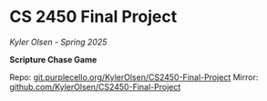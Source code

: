 # CS 2450 Final Project
*Kyler Olsen* - *Spring 2025*

__Scripture Chase Game__

Repo: [git.purplecello.org/KylerOlsen/CS2450-Final-Project](https://git.purplecello.org/KylerOlsen/CS2450-Final-Project.git)
Mirror: [github.com/KylerOlsen/CS2450-Final-Project](https://github.com/KylerOlsen/CS2450-Final-Project.git)
